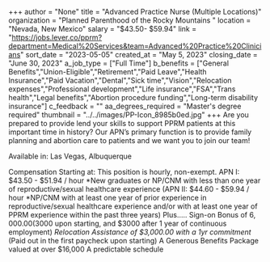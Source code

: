 +++
author = "None"
title = "Advanced Practice Nurse (Multiple Locations)"
organization = "Planned Parenthood of the Rocky Mountains "
location = "Nevada, New Mexico"
salary = "$43.50- $59.94"
link = "https://jobs.lever.co/pprm?department=Medical%20Services&team=Advanced%20Practice%20Clinicians"
sort_date = "2023-05-05"
created_at = "May 5, 2023"
closing_date = "June 30, 2023"
a_job_type = ["Full Time"]
b_benefits = ["General Benefits","Union-Eligible","Retirement","Paid Leave","Health Insurance","Paid Vacation","Dental","Sick time","Vision","Relocation expenses","Professional development","Life insurance","FSA","Trans health","Legal benefits","Abortion procedure funding","Long-term disability insurance"]
c_feedback = ""
aa_degrees_required = "Master's degree required"
thumbnail = "../../images/PP-Icon_8985b0ed.jpg"
+++
Are you prepared to provide lend your skills to support PPRM patients at this important time in history? Our APN’s primary function is to provide family planning and abortion care to patients and we want you to join our team!

Available in: Las Vegas, Albuquerque

Compensation Starting at:
This position is hourly, non-exempt.
APN I: $43.50 - $51.94 / hour *New graduates or NP/CNM with less than one year of reproductive/sexual healthcare experience
(APN II: $44.60 - $59.94 / hour *NP/CNM with at least one year of prior experience in reproductive/sexual healthcare experience and/or with at least one year of PPRM experience within the past three years)
Plus…..
Sign-on Bonus of $6,000.00 ($3000 upon starting, and $3000 after 1 year of continuous employment)
*Relocation Assistance of $3,000.00 with a 1yr commitment* (Paid out in the first paycheck upon starting)
A Generous Benefits Package valued at over $16,000
A predictable schedule